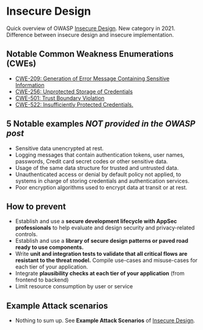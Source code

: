 # Insecure Design
Quick overview of OWASP [Insecure Design](https://owasp.org/Top10/A04_2021-Insecure_Design/).
New category in 2021. Difference between insecure design and insecure implementation.

## Notable Common Weakness Enumerations (CWEs)
- [CWE-209: Generation of Error Message Containing Sensitive Information](https://cwe.mitre.org/data/definitions/209.html)
- [CWE-256: Unprotected Storage of Credentials](https://cwe.mitre.org/data/definitions/256.html)
- [CWE-501: Trust Boundary Violation](https://cwe.mitre.org/data/definitions/501.html)
- [CWE-522: Insufficiently Protected Credentials.](https://cwe.mitre.org/data/definitions/522.html)


## 5 Notable examples *NOT provided in the OWASP post*
- Sensitive data unencrypted at rest.
- Logging messages that contain authentication tokens, user names, passwords, Credit card secret codes or other sensitive data.
- Usage of the same data structure for trusted and untrusted data.
- Unauthenticated access or denial by default policy not applied, to systems in charge of storing credentials and authentication services.
- Poor encryption algorithms used to encrypt data at transit or at rest.


## How to prevent
- Establish and use a **secure development lifecycle with AppSec professionals** to help evaluate and design security and privacy-related controls.
- Establish and use a **library of secure design patterns or paved road ready to use components.**
- Write **unit and integration tests to validate that all critical flows are resistant to the threat model.** Compile use-cases and misuse-cases for each tier of your application.
- Integrate **plausibility checks at each tier of your application** (from frontend to backend)
- Limit resource consumption by user or service


## Example Attack scenarios
- Nothing to sum up. See **Example Attack Scenarios** of [Insecure Design](https://owasp.org/Top10/A04_2021-Insecure_Design/).
